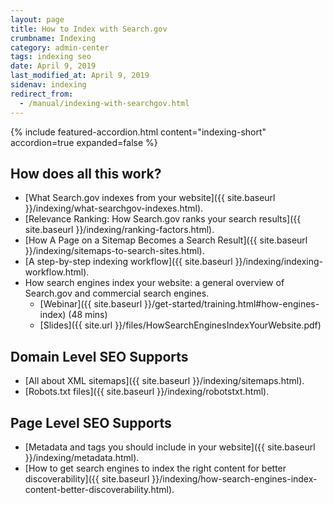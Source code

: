 ```yaml
---
layout: page
title: How to Index with Search.gov
crumbname: Indexing
category: admin-center
tags: indexing seo
date: April 9, 2019
last_modified_at: April 9, 2019
sidenav: indexing
redirect_from: 
  - /manual/indexing-with-searchgov.html
---
```


{% include featured-accordion.html content="indexing-short" accordion=true expanded=false %}


## How does all this work?

* [What Search.gov indexes from your website]({{ site.baseurl }}/indexing/what-searchgov-indexes.html).
* [Relevance Ranking: How Search.gov ranks your search results]({{ site.baseurl }}/indexing/ranking-factors.html).
* [How A Page on a Sitemap Becomes a Search Result]({{ site.baseurl }}/indexing/sitemaps-to-search-sites.html).
* [A step-by-step indexing workflow]({{ site.baseurl }}/indexing/indexing-workflow.html).
* How search engines index your website: a general overview of Search.gov and commercial search engines.
  * [Webinar]({{ site.baseurl }}/get-started/training.html#how-engines-index) (48 mins)
  * [Slides]({{ site.url }}/files/HowSearchEnginesIndexYourWebsite.pdf)

## Domain Level SEO Supports

* [All about XML sitemaps]({{ site.baseurl }}/indexing/sitemaps.html).
* [Robots.txt files]({{ site.baseurl }}/indexing/robotstxt.html).

## Page Level SEO Supports

* [Metadata and tags you should include in your website]({{ site.baseurl }}/indexing/metadata.html).
* [How to get search engines to index the right content for better discoverability]({{ site.baseurl }}/indexing/how-search-engines-index-content-better-discoverability.html).

